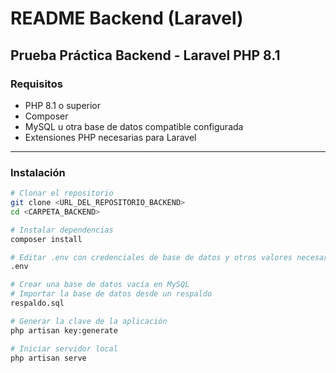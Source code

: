 # README Backend (Laravel)

## Prueba Práctica Backend - Laravel PHP 8.1

### Requisitos
- PHP 8.1 o superior  
- Composer  
- MySQL u otra base de datos compatible configurada  
- Extensiones PHP necesarias para Laravel  

---

### Instalación
```bash
# Clonar el repositorio
git clone <URL_DEL_REPOSITORIO_BACKEND>
cd <CARPETA_BACKEND>

# Instalar dependencias
composer install

# Editar .env con credenciales de base de datos y otros valores necesarios
.env

# Crear una base de datos vacía en MySQL
# Importar la base de datos desde un respaldo
respaldo.sql

# Generar la clave de la aplicación
php artisan key:generate

# Iniciar servidor local
php artisan serve

